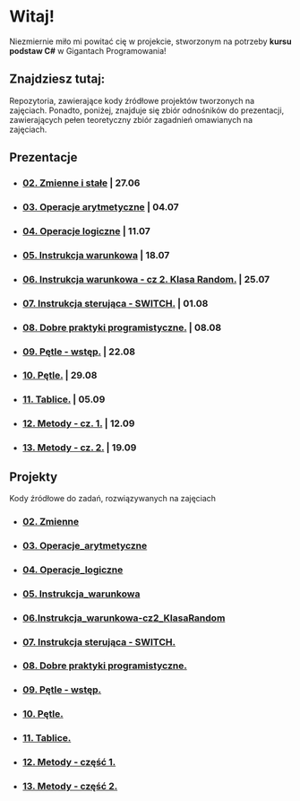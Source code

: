 # Witaj!
Niezmiernie miło mi powitać cię w projekcie, stworzonym na potrzeby **kursu podstaw C#** w Gigantach Programowania!

## Znajdziesz tutaj:
Repozytoria, zawierające kody źródłowe projektów tworzonych na zajęciach. Ponadto, poniżej, znajduje się zbiór odnośników do prezentacji, zawierających pełen teoretyczny zbiór zagadnień omawianych na zajęciach.

## Prezentacje

- ### [ 02. Zmienne i stałe](https://www.michcia.pl/csharp/02.zmienne_stale/02.zmienne-stale.pdf) | 27.06
- ### [03. Operacje arytmetyczne](https://www.michcia.pl/csharp/03.operacje_arytmetyczne/03.operacje-arytmetyczne.pdf) | 04.07
- ### [04. Operacje logiczne](https://www.michcia.pl/csharp/04.operacje_logiczne/04.operatory-logiczne_rzutowanie.pdf) | 11.07
- ### [05. Instrukcja warunkowa](https://www.michcia.pl/csharp/05.instrukcja_warunkowa/05.instrukcja_if.pdf) | 18.07
- ### [06. Instrukcja warunkowa - cz 2. Klasa Random.](https://www.michcia.pl/csharp/06.instrukcja_warunkowa-cz2/06.instrukcja_if-cz2.pdf) | 25.07
- ### [07. Instrukcja sterująca - SWITCH.](https://www.michcia.pl/csharp/07.instrukcja_sterujaca_switch/07.switch.pdf) | 01.08
- ### [08. Dobre praktyki programistyczne.](https://www.michcia.pl/csharp/08.dobre-praktyki_programistyczne/08.dobre_praktyki.pdf) | 08.08
- ### [09. Pętle - wstęp.](https://www.michcia.pl/csharp/09.petle_wstep/09.petle_wstep.pdf) | 22.08
- ### [10. Pętle.](https://www.michcia.pl/csharp/10.petle/10_petle.pdf) | 29.08
- ### [11. Tablice.](https://www.michcia.pl/csharp/11.tablice/11_tablice.pdf) | 05.09
- ### [12. Metody - cz. 1.](https://www.michcia.pl/csharp/12i13.metody/12_metody-cz1.pdf) | 12.09
- ### [13. Metody - cz. 2.](https://www.michcia.pl/csharp/12i13.metody/13_metody-cz2.pdf) | 19.09


## Projekty

Kody źródłowe do zadań, rozwiązywanych na zajęciach

- ### [02. Zmienne](https://github.com/GiganciCS/02.Zmienne)
- ### [03. Operacje_arytmetyczne](https://github.com/GiganciCS/03.Operacje_arytmetyczne)
- ### [04. Operacje_logiczne](https://github.com/GiganciCS/04.Operacje_logiczne)
- ### [05. Instrukcja_warunkowa](https://github.com/GiganciCS/05.Instrukcja_warunkowa)
- ### [06.Instrukcja_warunkowa-cz2_KlasaRandom](https://github.com/GiganciCS/06.Instrukcja_warunkowa-cz2_KlasaRandom.git)
- ### [07. Instrukcja sterująca - SWITCH.](https://github.com/GiganciCS/07.Instrukcja_sterujaca_SWITCH) 
- ### [08. Dobre praktyki programistyczne.](https://github.com/GiganciCS/08.Dobre-praktyki_programistyczne)
- ### [09. Pętle - wstęp.](https://github.com/GiganciCS/09.Petle_wstep)
- ### [10. Pętle.](https://github.com/GiganciCS/10.Petle)
- ### [11. Tablice.](https://github.com/GiganciCS/11.Tablice)
- ### [12. Metody - część 1.](https://github.com/GiganciCS/12.Metody-cz1)
- ### [13. Metody - część 2.](https://github.com/GiganciCS/13.Metody-cz2)
